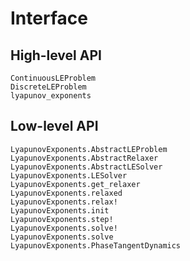 # Interface

## High-level API

```@docs
ContinuousLEProblem
DiscreteLEProblem
lyapunov_exponents
```

## Low-level API

```@docs
LyapunovExponents.AbstractLEProblem
LyapunovExponents.AbstractRelaxer
LyapunovExponents.AbstractLESolver
LyapunovExponents.LESolver
LyapunovExponents.get_relaxer
LyapunovExponents.relaxed
LyapunovExponents.relax!
LyapunovExponents.init
LyapunovExponents.step!
LyapunovExponents.solve!
LyapunovExponents.solve
LyapunovExponents.PhaseTangentDynamics
```
